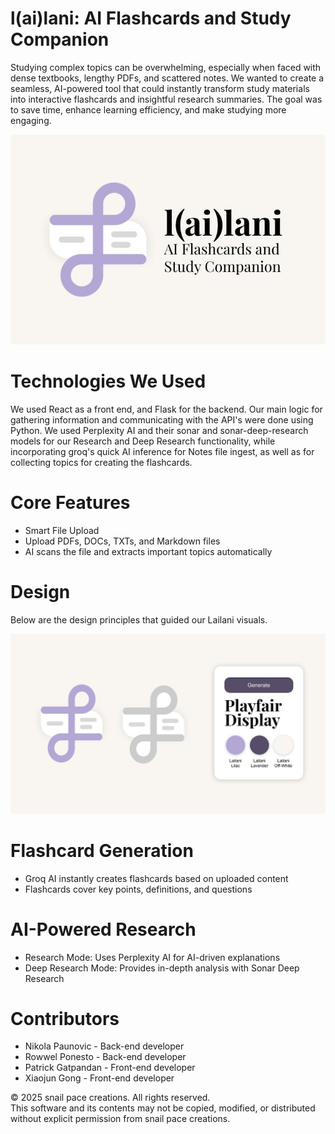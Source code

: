# l(ai)lani: AI Flashcards and Study Companion

Studying complex topics can be overwhelming, especially when faced with dense textbooks, lengthy PDFs, and scattered notes. We wanted to create a seamless, AI-powered tool that could instantly transform study materials into interactive flashcards and insightful research summaries. The goal was to save time, enhance learning efficiency, and make studying more engaging.

![lailani_thumbnail](imgs/lailani_thumbnail.jpg)

# Technologies We Used

We used React as a front end, and Flask for the backend. Our main logic for gathering information and communicating with the API's were done using Python. We used Perplexity AI and their sonar and sonar-deep-research models for our Research and Deep Research functionality, while incorporating groq's quick AI inference for Notes file ingest, as well as for collecting topics for creating the flashcards. 

# Core Features

- Smart File Upload
- Upload PDFs, DOCs, TXTs, and Markdown files
- AI scans the file and extracts important topics automatically

# Design

Below are the design principles that guided our Lailani visuals.

![lailani_thumbnail](imgs/lailani_design_principles.jpg)

# Flashcard Generation

- Groq AI instantly creates flashcards based on uploaded content
- Flashcards cover key points, definitions, and questions

# AI-Powered Research

- Research Mode: Uses Perplexity AI for AI-driven explanations
- Deep Research Mode: Provides in-depth analysis with Sonar Deep Research

# Contributors
- Nikola Paunovic - Back-end developer
- Rowwel Ponesto - Back-end developer
- Patrick Gatpandan - Front-end developer
- Xiaojun Gong - Front-end developer

© 2025 snail pace creations. All rights reserved. <br>
This software and its contents may not be copied, modified, or distributed without explicit permission from snail pace creations.
